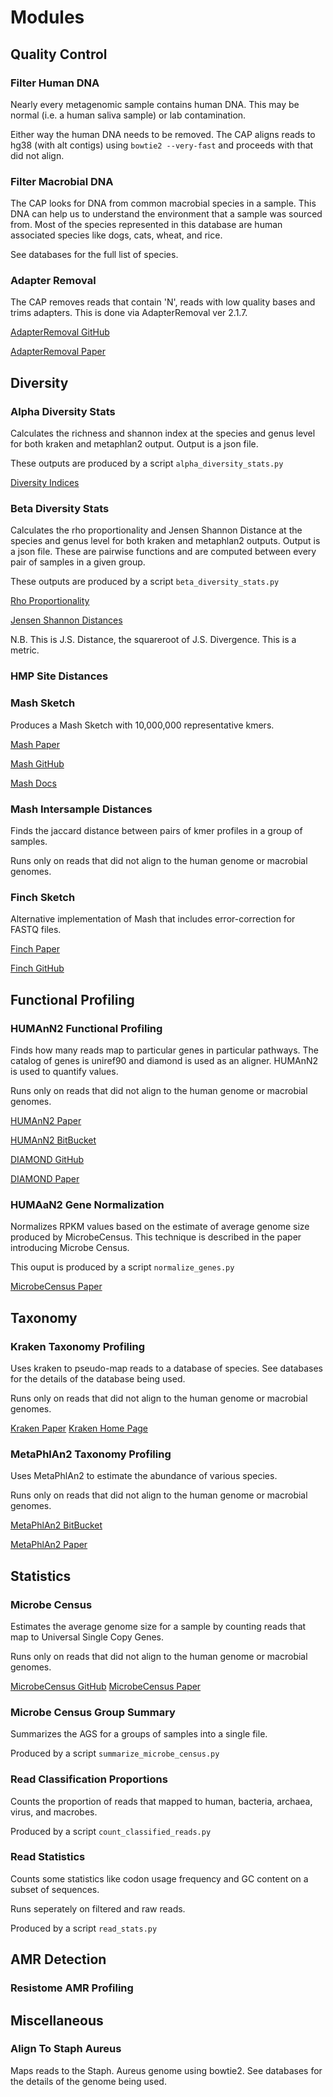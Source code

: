 # Modules


## Quality Control

### Filter Human DNA

Nearly every metagenomic sample contains human DNA. This may be normal
(i.e. a human saliva sample) or lab contamination.

Either way the human DNA needs to be removed. The CAP aligns reads to
hg38 (with alt contigs) using `bowtie2 --very-fast` and proceeds with
that did not align.

### Filter Macrobial DNA

The CAP looks for DNA from common macrobial species in a sample. This
DNA can help us to understand the environment that a sample was sourced
from. Most of the species represented in this database are human
associated species like dogs, cats, wheat, and rice.

See databases for the full list of species.

### Adapter Removal

The CAP removes reads that contain 'N', reads with low quality bases and
trims adapters. This is done via AdapterRemoval ver 2.1.7.

[AdapterRemoval GitHub](https://github.com/MikkelSchubert/adapterremoval)

[AdapterRemoval Paper](https://doi.org/10.1186/s13104-016-1900-2)

## Diversity

### Alpha Diversity Stats

Calculates the richness and shannon index at the species and genus level
for both kraken and metaphlan2 output. Output is a json file.

These outputs are produced by a script `alpha_diversity_stats.py`

[Diversity Indices](https://en.wikipedia.org/wiki/Diversity_index)

### Beta Diversity Stats

Calculates the rho proportionality and Jensen Shannon Distance at the
species and genus level for both kraken and metaphlan2 outputs. Output
is a json file. These are pairwise functions and are computed between
every pair of samples in a given group.

These outputs are produced by a script `beta_diversity_stats.py`

[Rho Proportionality](https://cran.r-project.org/web/packages/propr/index.html)

[Jensen Shannon Distances](https://en.wikipedia.org/wiki/Jensen%E2%80%93Shannon_divergence)

N.B. This is J.S. Distance, the squareroot of J.S. Divergence. This is a
metric.

### HMP Site Distances

### Mash Sketch

Produces a Mash Sketch with 10,000,000 representative kmers.

[Mash Paper](https://doi.org/10.1186/s13059-016-0997-x)

[Mash GitHub](https://github.com/marbl/Mash)

[Mash Docs](http://mash.readthedocs.io/en/latest/)

### Mash Intersample Distances

Finds the jaccard distance between pairs of kmer profiles in a group of samples.

Runs only on reads that did not align to the human genome or macrobial genomes.

### Finch Sketch

Alternative implementation of Mash that includes error-correction for
FASTQ files.

[Finch Paper](http://joss.theoj.org/papers/10.21105/joss.00505)

[Finch GitHub](https://github.com/onecodex/finch-rs)

## Functional Profiling

### HUMAnN2 Functional Profiling

Finds how many reads map to particular genes in particular pathways. The
catalog of genes is uniref90 and diamond is used as an aligner. HUMAnN2
is used to quantify values.

Runs only on reads that did not align to the human genome or macrobial
genomes.

[HUMAnN2 Paper](https://doi.org/10.1371/journal.pcbi.1002358)

[HUMAnN2 BitBucket](https://bitbucket.org/biobakery/humann2/wiki/Home)

[DIAMOND GitHub](https://github.com/bbuchfink/diamond)

[DIAMOND Paper](https://www.nature.com/articles/nmeth.3176?message-global=remove)

### HUMAaN2 Gene Normalization

Normalizes RPKM values based on the estimate of average genome size
produced by MicrobeCensus. This technique is described in the paper
introducing Microbe Census.

This ouput is produced by a script `normalize_genes.py`

[MicrobeCensus Paper](https://doi.org/10.1186/s13059-015-0611-7)

## Taxonomy

### Kraken Taxonomy Profiling

Uses kraken to pseudo-map reads to a database of species. See databases
for the details of the database being used.

Runs only on reads that did not align to the human genome or macrobial
genomes.

[Kraken Paper](https://doi.org/10.1186/gb-2014-15-3-r46)
[Kraken Home Page](https://ccb.jhu.edu/software/kraken/)


### MetaPhlAn2 Taxonomy Profiling

Uses MetaPhlAn2 to estimate the abundance of various species.

Runs only on reads that did not align to the human genome or macrobial genomes.

[MetaPhlAn2 BitBucket](https://bitbucket.org/biobakery/metaphlan2)

[MetaPhlAn2 Paper](http://www.nature.com/doifinder/10.1038/nbt.3589)

## Statistics

### Microbe Census

Estimates the average genome size for a sample by counting reads that map to Universal Single Copy Genes.

Runs only on reads that did not align to the human genome or macrobial genomes.

[MicrobeCensus GitHub](https://github.com/snayfach/MicrobeCensus)
[MicrobeCensus Paper](https://doi.org/10.1186/s13059-015-0611-7)

### Microbe Census Group Summary

Summarizes the AGS for a groups of samples into a single file.

Produced by a script `summarize_microbe_census.py`

### Read Classification Proportions

Counts the proportion of reads that mapped to human, bacteria, archaea, virus, and macrobes.

Produced by a script `count_classified_reads.py`

### Read Statistics

Counts some statistics like codon usage frequency and GC content on a
subset of sequences.

Runs seperately on filtered and raw reads.

Produced by a script `read_stats.py`

## AMR Detection

### Resistome AMR Profiling


## Miscellaneous

### Align To Staph Aureus

Maps reads to the Staph. Aureus genome using bowtie2. See databases for
the details of the genome being used.
